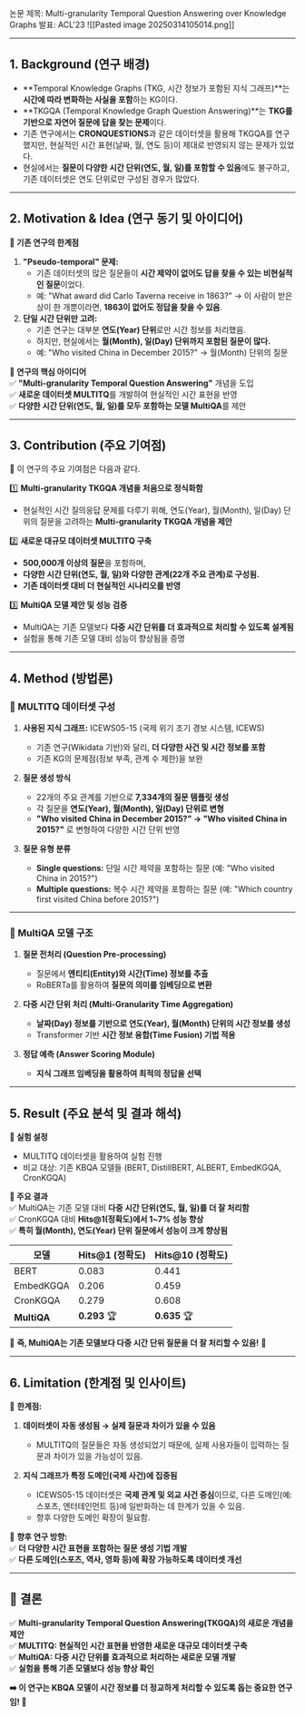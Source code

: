 논문 제목: Multi-granularity Temporal Question Answering over Knowledge Graphs
발표: ACL'23
![[Pasted image 20250314105014.png]]

---

## **1. Background (연구 배경)**

- **Temporal Knowledge Graphs (TKG, 시간 정보가 포함된 지식 그래프)**는 **시간에 따라 변화하는 사실을 포함**하는 KG이다.
- **TKGQA (Temporal Knowledge Graph Question Answering)**는 **TKG를 기반으로 자연어 질문에 답을 찾는 문제**이다.
- 기존 연구에서는 **CRONQUESTIONS**과 같은 데이터셋을 활용해 TKGQA를 연구했지만, 현실적인 시간 표현(날짜, 월, 연도 등)이 제대로 반영되지 않는 문제가 있었다.
- 현실에서는 **질문이 다양한 시간 단위(연도, 월, 일)를 포함할 수 있음**에도 불구하고, 기존 데이터셋은 연도 단위로만 구성된 경우가 많았다.

---

## **2. Motivation & Idea (연구 동기 및 아이디어)**

**📌 기존 연구의 한계점**

1. **"Pseudo-temporal" 문제:**
    - 기존 데이터셋의 많은 질문들이 **시간 제약이 없어도 답을 찾을 수 있는 비현실적인 질문**이었다.
    - 예: "What award did Carlo Taverna receive in 1863?" → 이 사람이 받은 상이 한 개뿐이라면, **1863이 없어도 정답을 찾을 수 있음**.
2. **단일 시간 단위만 고려:**
    - 기존 연구는 대부분 **연도(Year) 단위**로만 시간 정보를 처리했음.
    - 하지만, 현실에서는 **월(Month), 일(Day) 단위까지 포함된 질문이 많다.**
    - 예: "Who visited China in December 2015?" → 월(Month) 단위의 질문

**📌 연구의 핵심 아이디어**  
✅ **"Multi-granularity Temporal Question Answering"** 개념을 도입  
✅ **새로운 데이터셋 MULTITQ**를 개발하여 현실적인 시간 표현을 반영  
✅ **다양한 시간 단위(연도, 월, 일)를 모두 포함하는 모델 MultiQA**를 제안

---

## **3. Contribution (주요 기여점)**

📌 이 연구의 주요 기여점은 다음과 같다.

1️⃣ **Multi-granularity TKGQA 개념을 처음으로 정식화함**

- 현실적인 시간 질의응답 문제를 다루기 위해, 연도(Year), 월(Month), 일(Day) 단위의 질문을 고려하는 **Multi-granularity TKGQA 개념을 제안**

2️⃣ **새로운 대규모 데이터셋 MULTITQ 구축**

- **500,000개 이상의 질문**을 포함하며,
- **다양한 시간 단위(연도, 월, 일)와 다양한 관계(22개 주요 관계)로 구성됨.**
- **기존 데이터셋 대비 더 현실적인 시나리오를 반영**

3️⃣ **MultiQA 모델 제안 및 성능 검증**

- MultiQA는 기존 모델보다 **다중 시간 단위를 더 효과적으로 처리할 수 있도록 설계됨**
- 실험을 통해 기존 모델 대비 성능이 향상됨을 증명

---

## **4. Method (방법론)**

### **🔹 MULTITQ 데이터셋 구성**

1. **사용된 지식 그래프:** ICEWS05-15 (국제 위기 조기 경보 시스템, ICEWS)
    
    - 기존 연구(Wikidata 기반)와 달리, **더 다양한 사건 및 시간 정보를 포함**
    - 기존 KG의 문제점(정보 부족, 관계 수 제한)을 보완
2. **질문 생성 방식**
    
    - 22개의 주요 관계를 기반으로 **7,334개의 질문 템플릿 생성**
    - 각 질문을 **연도(Year), 월(Month), 일(Day) 단위로 변형**
    - **"Who visited China in December 2015?" → "Who visited China in 2015?"** 로 변형하여 다양한 시간 단위 반영
3. **질문 유형 분류**
    
    - **Single questions:** 단일 시간 제약을 포함하는 질문 (예: "Who visited China in 2015?")
    - **Multiple questions:** 복수 시간 제약을 포함하는 질문 (예: "Which country first visited China before 2015?")

---

### **🔹 MultiQA 모델 구조**

1. **질문 전처리 (Question Pre-processing)**
    
    - 질문에서 **엔티티(Entity)와 시간(Time) 정보를 추출**
    - RoBERTa를 활용하여 **질문의 의미를 임베딩으로 변환**
2. **다중 시간 단위 처리 (Multi-Granularity Time Aggregation)**
    
    - **날짜(Day) 정보를 기반으로 연도(Year), 월(Month) 단위의 시간 정보를 생성**
    - Transformer 기반 **시간 정보 융합(Time Fusion) 기법 적용**
3. **정답 예측 (Answer Scoring Module)**
    
    - **지식 그래프 임베딩을 활용하여 최적의 정답을 선택**

---

## **5. Result (주요 분석 및 결과 해석)**

**📌 실험 설정**

- MULTITQ 데이터셋을 활용하여 실험 진행
- 비교 대상: 기존 KBQA 모델들 (BERT, DistillBERT, ALBERT, EmbedKGQA, CronKGQA)

**📌 주요 결과**  
✅ MultiQA는 기존 모델 대비 **다중 시간 단위(연도, 월, 일)를 더 잘 처리함**  
✅ CronKGQA 대비 **Hits@1(정확도)에서 1~7% 성능 향상**  
✅ **특히 월(Month), 연도(Year) 단위 질문에서 성능이 크게 향상됨**

|**모델**|Hits@1 (정확도)|Hits@10 (정확도)|
|---|---|---|
|BERT|0.083|0.441|
|EmbedKGQA|0.206|0.459|
|CronKGQA|0.279|0.608|
|**MultiQA**|**0.293** 🏆|**0.635** 🏆|

📌 **즉, MultiQA는 기존 모델보다 다중 시간 단위 질문을 더 잘 처리할 수 있음!** 🚀

---

## **6. Limitation (한계점 및 인사이트)**

📌 **한계점:**

1. **데이터셋이 자동 생성됨 → 실제 질문과 차이가 있을 수 있음**
    
    - MULTITQ의 질문들은 자동 생성되었기 때문에, 실제 사용자들이 입력하는 질문과 차이가 있을 가능성이 있음.
2. **지식 그래프가 특정 도메인(국제 사건)에 집중됨**
    
    - ICEWS05-15 데이터셋은 **국제 관계 및 외교 사건 중심**이므로, 다른 도메인(예: 스포츠, 엔터테인먼트 등)에 일반화하는 데 한계가 있을 수 있음.
    - 향후 다양한 도메인 확장이 필요함.

📌 **향후 연구 방향:**  
✅ **더 다양한 시간 표현을 포함하는 질문 생성 기법 개발**  
✅ **다른 도메인(스포츠, 역사, 영화 등)에 확장 가능하도록 데이터셋 개선**

---

## **📌 결론**

✅ **Multi-granularity Temporal Question Answering(TKGQA)의 새로운 개념을 제안**  
✅ **MULTITQ: 현실적인 시간 표현을 반영한 새로운 대규모 데이터셋 구축**  
✅ **MultiQA: 다중 시간 단위를 효과적으로 처리하는 새로운 모델 개발**  
✅ **실험을 통해 기존 모델보다 성능 향상 확인**

**➡️ 이 연구는 KBQA 모델이 시간 정보를 더 정교하게 처리할 수 있도록 돕는 중요한 연구임! 🚀**